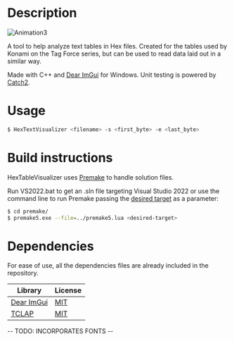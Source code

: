 # Description

![Animation3](https://user-images.githubusercontent.com/83305378/184227085-c13445db-64cf-40fa-8271-cfa741774fb1.gif)

A tool to help analyze text tables in Hex files. Created for the tables used by Konami on the Tag Force series, but can be used to read data laid out in a similar way.

Made with C++ and [Dear ImGui](https://github.com/ocornut/imgui) for Windows. Unit testing is powered by [Catch2](https://github.com/catchorg/Catch2/).

# Usage

```Bash
$ HexTextVisualizer <filename> -s <first_byte> -e <last_byte>
```

# Build instructions

HexTableVisualizer uses [Premake](https://github.com/premake/premake-core) to handle solution files. 

Run VS2022.bat to get an .sln file targeting Visual Studio 2022 or use the command line to run Premake passing the [desired target](https://premake.github.io/docs/Using-Premake/) as a parameter:

```Bash
$ cd premake/
$ premake5.exe --file=../premake5.lua <desired-target>
```

# Dependencies

For ease of use, all the dependencies files are already included in the repository.

| Library  | License |
| ------------- | ------------- |
| [Dear ImGui](https://github.com/ocornut/imgui)  | [MIT](https://github.com/ocornut/imgui/blob/master/LICENSE.txt)  |
| [TCLAP](http://tclap.sourceforge.net/) | [MIT](http://opensource.org/licenses/mit-license.php) |

-- TODO: INCORPORATES FONTS --

